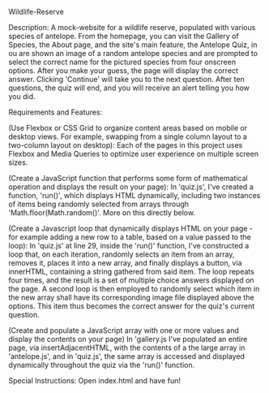 
Wildlife-Reserve

Description:
A mock-website for a wildlife reserve, populated with various species of antelope. 
From the homepage, you can visit the Gallery of Species, the About page, and the site's main feature, the Antelope Quiz, in ou are shown an image of a random antelope species and are prompted to select the correct name for the pictured species from four onscreen options. After you make your guess, the page will display the correct answer. Clicking 'Continue' will take you to the next question. After ten questions, the quiz will end, and you will receive an alert telling you how you did.

Requirements and Features:

(Use Flexbox or CSS Grid to organize content areas based on mobile or desktop views. For example, swapping from a single column layout to a two-column layout on desktop): 
Each of the pages in this project uses Flexbox and Media Queries to optimize user experience on multiple screen sizes.

(Create a JavaScript function that performs some form of mathematical operation and displays the result on your page):
In 'quiz.js', I've created a function, 'run()', which displays HTML dynamically, including two instances of items being randomly selected from arrays through 'Math.floor(Math.random()'. More on this directly below.

(Create a Javascript loop that dynamically displays HTML on your page - for example adding a new row to a table, based on a value passed to the loop):
In 'quiz.js' at line 29, inside the 'run()' function, I've constructed a loop that, on each iteration, randomly selects an item from an array, removes it, places it into a new array, and finally displays a button, via innerHTML, containing a string gathered from said item. The loop repeats four times, and the result is a set of multiple choice answers displayed on the page. A second loop is then employed to randomly select which item in the new array shall have its corresponding image file displayed above the options. This item thus becomes the correct answer for the quiz's current question.

(Create and populate a JavaScript array with one or more values and display the contents on your page)
In 'gallery.js I've populated an entire page, via insertAdjacentHTML, with the contents of a the large array in 'antelope.js', and in 'quiz.js', the same array is accessed and displayed dynamically throughout the quiz via the 'run()' function.


Special Instructions:
Open index.html and have fun!
